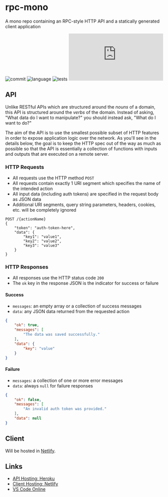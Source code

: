 # rpc-mono

A mono repo containing an RPC-style HTTP API and a statically generated client application

![commit][shield-commit]
![language][shield-lang]
![tests][shield-tests]
![coverage][shield-coverage]

## API

Unlike RESTful APIs which are structured around the *nouns* of a domain, this API is structured around the *verbs* of the domain. Instead of asking, "What data do I want to manipulate?" you should instead ask, "What do I want to do?"

The aim of the API is to use the smallest possible subset of HTTP features in order to expose application logic over the network. As you'll see in the details below, the goal is to keep the HTTP spec out of the way as much as possible so that the API is essentially a collection of functions with inputs and outputs that are executed on a remote server.

### HTTP Requests

- All requests use the HTTP method `POST`
- All requests contain exactly 1 URI segment which specifies the name of the intended action
- All input data (including auth tokens) are specified in the request body as JSON data
- Additional URI segments, query string parameters, headers, cookies, etc. will be completely ignored

```
POST /{actionName}
{
    "token": "auth-token-here",
    "data": {
        "key1": "value1",
        "key2": "value2",
        "key3": "value3"
    }
}
```

### HTTP Responses

- All responses use the HTTP status code `200`
- The `ok` key in the response JSON is the indicator for success or failure

#### Success

- `messages`: an empty array or a collection of success messages
- `data`: any JSON data returned from the requested action

```json
{
    "ok": true,
    "messages": [
        "The data was saved successfully."
    ],
    "data": {
        "key": "value"
    }
}
```

#### Failure

- `messages`: a collection of one or more error messages
- `data`: always `null` for failure responses

```json
{
    "ok": false,
    "messages": [
        "An invalid auth token was provided."
    ],
    "data": null
}
```

## Client

Will be hosted in [Netlify][hosting-netlify].

## Links

- [API Hosting: Heroku][hosting-heroku]
- [Client Hosting: Netlify][hosting-netlify]
- [VS Code Online][dev-env]

[shield-commit]: https://img.shields.io/github/last-commit/ZacharyGodfrey/rpc-mono/main?style=flat-square
[shield-lang]: https://img.shields.io/github/languages/top/ZacharyGodfrey/rpc-mono?style=flat-square
[shield-tests]: https://img.shields.io/github/workflow/status/ZacharyGodfrey/rpc-mono/CI%20Workflow/main?style=flat-square
[shield-coverage]: https://img.shields.io/badge/dynamic/json?style=flat-square&color=blue&label=coverage&query=$.total.statements.pct&suffix=%&url=https://raw.githubusercontent.com/ZacharyGodfrey/rpc-mono/main/api/coverage/coverage-summary.json
[hosting-heroku]: https://heroku.com
[hosting-netlify]: https://netlify.com
[dev-env]: https://vscode.dev/github/ZacharyGodfrey/rpc-mono